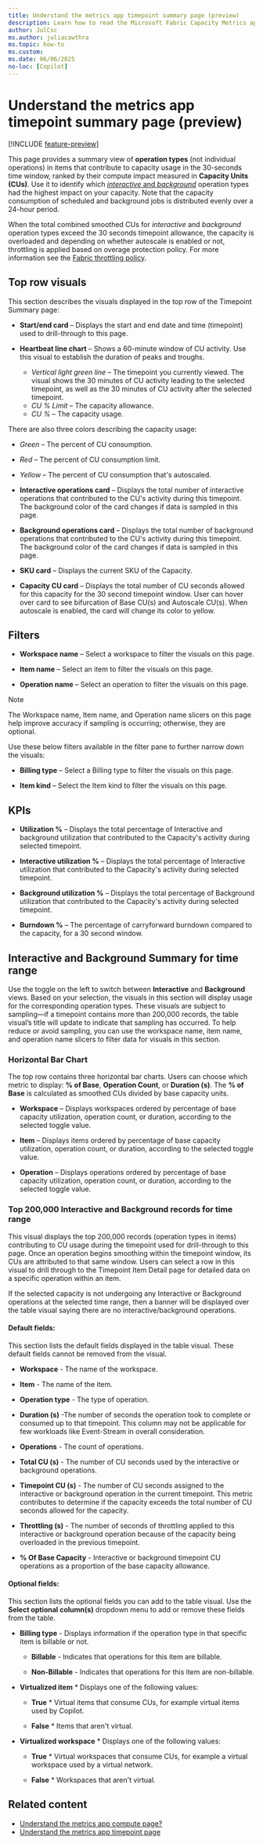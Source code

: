 ```yaml
---
title: Understand the metrics app timepoint summary page (preview)
description: Learn how to read the Microsoft Fabric Capacity Metrics app's Timepoint Summary page.
author: JulCsc
ms.author: juliacawthra
ms.topic: how-to
ms.custom:
ms.date: 06/06/2025
no-loc: [Copilot]
---
```


# Understand the metrics app timepoint summary page (preview)

[!INCLUDE [feature-preview](../includes/feature-preview-note.md)]

This page provides a summary view of **operation types** (not individual operations) in items that contribute to capacity usage in the 30-seconds time window, ranked by their compute impact measured in **Capacity Units (CUs)**. Use it to identify which [*interactive* and *background*](fabric-operations.md#interactive-and-background-operations) operation types had the highest impact on your capacity. Note that the capacity consumption of scheduled and background jobs is distributed evenly over a 24-hour period.

When the total combined smoothed CUs for *interactive* and *background* operation types exceed the 30 seconds timepoint allowance, the capacity is overloaded and depending on whether autoscale is enabled or not, throttling is  applied based on overage protection policy. For more  information see the [Fabric throttling policy](https://learn.microsoft.com/en-us/fabric/enterprise/throttling).

## Top row visuals

This section describes the visuals displayed in the top row of the Timepoint Summary page:

* **Start/end card** – Displays the start and end date and time (timepoint) used to drill-through to this page.
  
* **Heartbeat line chart** – Shows a 60-minute window of CU activity. Use this visual to establish the duration of peaks and troughs.
  * *Vertical light green line* – The timepoint you currently viewed. The visual shows the 30 minutes of CU activity leading to the selected timepoint, as well as the 30 minutes of CU activity after the selected timepoint.
  * *CU % Limit* – The capacity allowance.
  * *CU %* – The capacity usage.

There are also three colors describing the capacity usage:
  * *Green* – The percent of CU consumption.
  
  * *Red* – The percent of CU consumption limit.
  
  * *Yellow* – The percent of CU consumption that's autoscaled.

* **Interactive operations card** – Displays the total number of interactive operations that contributed to the CU's activity during this timepoint. The background color of the card changes if data is sampled in this page.
  
* **Background operations card** – Displays the total number of background operations that contributed to the CU's activity during this timepoint. The background color of the card changes if data is sampled in this page.
  
* **SKU card** – Displays the current SKU of the Capacity.
  
* **Capacity CU card** – Displays the total number of CU seconds allowed for this capacity for the 30 second timepoint window. User can hover over card to see bifurcation of Base CU(s) and Autoscale CU(s). When autoscale is enabled, the card will change its color to yellow.

## Filters

* **Workspace name** – Select a workspace to filter the visuals on this page.
  
* **Item name** – Select an item to filter the visuals on this page.
  
* **Operation name** – Select an operation to filter the visuals on this page.

>[!NOTE]
>The Workspace name, Item name, and Operation name slicers on this page help improve accuracy if sampling is occurring; otherwise, they are optional.

Use these below filters available in the filter pane to further narrow down the visuals:

* **Billing type** – Select a Billing type to filter the visuals on this page.
  
* **Item kind** – Select the Item kind to filter the visuals on this page.

## KPIs

* **Utilization %** – Displays the total percentage of Interactive and background utilization that contributed to the Capacity's activity during selected timepoint.
  
* **Interactive utilization %** – Displays the total percentage of Interactive utilization that contributed to the Capacity's activity during selected timepoint.
  
* **Background utilization %** – Displays the total percentage of Background utilization that contributed to the Capacity's activity during selected timepoint.
  
* **Burndown %** – The percentage of carryforward burndown compared to the capacity, for a 30 second window.

## Interactive and Background Summary for time range

Use the toggle on the left to switch between **Interactive** and **Background** views. Based on your selection, the visuals in this section will display usage for the corresponding operation types. These visuals are subject to sampling—if a timepoint contains more than 200,000 records, the table visual’s title will update to indicate that sampling has occurred. To help reduce or avoid sampling, you can use the workspace name, item name, and operation name slicers to filter data for visuals in this section.

### Horizontal Bar Chart

The top row contains three horizontal bar charts. Users can choose which metric to display: **% of Base**, **Operation Count**, or **Duration (s)**. The **% of Base** is calculated as smoothed CUs divided by base capacity units.

* **Workspace** – Displays workspaces ordered by percentage of base capacity utilization, operation count, or duration, according to the selected toggle value.

* **Item** – Displays items ordered by percentage of base capacity utilization, operation count, or duration, according to the selected toggle value.

* **Operation** – Displays operations ordered by percentage of base capacity utilization, operation count, or duration, according to the selected toggle value.

### Top 200,000 Interactive and Background records for time range

This visual displays the top 200,000 records (operation types in items) contributing to CU usage during the timepoint used for drill-through to this page. Once an operation begins smoothing within the timepoint window, its CUs are attributed to that same window. Users can select a row in this visual to drill through to the Timepoint Item Detail page for detailed data on a specific operation within an item.

If the selected capacity is not undergoing any Interactive or Background operations at the selected time range, then a banner will be displayed over the table visual saying there are no interactive/background operations.

#### Default fields:

This section lists the default fields displayed in the table visual. These default fields cannot be removed from the visual.

* **Workspace** - The name of the workspace.
  
* **Item** - The name of the item.
  
* **Operation type** - The type of operation.
  
* **Duration (s)** -The number of seconds the operation took to complete or consumed up to that timepoint. This column may not be applicable for few workloads like Event-Stream in overall consideration.
  
* **Operations** - The count of operations.
  
* **Total CU (s)** - The number of CU seconds used by the interactive or background operations.
  
* **Timepoint CU (s)** - The number of CU seconds assigned to the interactive or background operation in the current timepoint. This metric contributes to determine if the capacity exceeds the total number of CU seconds allowed for the capacity.
  
* **Throttling (s)** - The number of seconds of throttling applied to this interactive or background operation because of the capacity being overloaded in the previous timepoint.
  
* **% Of Base Capacity** - Interactive or background timepoint CU operations as a proportion of the base capacity allowance.

#### Optional fields:

This section lists the optional fields you can add to the table visual. Use the **Select optional column(s)** dropdown menu to add or remove these fields from the table.

* **Billing type** - Displays information if the operation type in that specific item is billable or not.
  
    * **Billable** - Indicates that operations for this item are billable.
  
    * **Non-Billable** - Indicates that operations for this item are non-billable.
  
* **Virtualized item** * Displays one of the following values:
  
    * **True** * Virtual items that consume CUs, for example virtual items used by Copilot.
  
    * **False** * Items that aren't virtual.
  
* **Virtualized workspace** * Displays one of the following values:

    * **True** * Virtual workspaces that consume CUs, for example a virtual workspace used by a virtual network.
  
    * **False** * Workspaces that aren't virtual.

## Related content

* [Understand the metrics app compute page?](metrics-app-compute-page.md)
* [Understand the metrics app timepoint page](metrics-app-timepoint-page.md)
